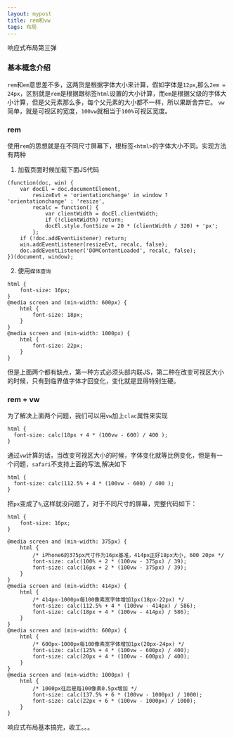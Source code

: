 ```yaml
---
layout: mypost
title: rem和vw
tags: 布局
---
```


响应式布局第三弹

### 基本概念介绍

`rem`和`em`意思差不多，这两货是根据字体大小来计算，假如字体是`12px`,那么`2em = 24px`，区别就是`rem`是根据跟标签`html`设置的大小计算，而`em`是根据父级的字体大小计算，但是父元素那么多，每个父元素的大小都不一样，所以果断舍弃它。
`vw`简单，就是可视区的宽度，`100vw`就相当于`100%`可视区宽度。

### rem

使用`rem`的思想就是在不同尺寸屏幕下，根标签`<html>`的字体大小不同。实现方法有两种

1. 加载页面时候加载下面JS代码
```
(function(doc, win) {
    var docEl = doc.documentElement,
        resizeEvt = 'orientationchange' in window ? 'orientationchange' : 'resize',
        recalc = function() {
            var clientWidth = docEl.clientWidth;
            if (!clientWidth) return;
            docEl.style.fontSize = 20 * (clientWidth / 320) + 'px';
        };
    if (!doc.addEventListener) return;
    win.addEventListener(resizeEvt, recalc, false);
    doc.addEventListener('DOMContentLoaded', recalc, false);
})(document, window);
```
2. 使用`媒体查询`
```
html {
    font-size: 16px;
}
@media screen and (min-width: 600px) {
    html {
        font-size: 18px;
    }
}
@media screen and (min-width: 1000px) {
    html {
        font-size: 22px;
    }
}
```

但是上面两个都有缺点，第一种方式必须头部内联JS，第二种在改变可视区大小的时候，只有到临界值字体才回变化，变化就是显得特别生硬。

### rem + vw

为了解决上面两个问题，我们可以用`vw`加上`clac`属性来实现

```
html {
  font-size: calc(18px + 4 * (100vw - 600) / 400 );
}
```
通过`vw`计算的话，当改变可视区大小的时候，字体变化就等比例变化，但是有一个问题，`safari`不支持上面的写法,解决如下

```
html {
  font-size: calc(112.5% + 4 * (100vw - 600) / 400 );
}
```
把`px`变成了`%`,这样就没问题了，对于不同尺寸的屏幕，完整代码如下：

```
html {
    font-size: 16px;
}

@media screen and (min-width: 375px) {
    html {
        /* iPhone6的375px尺寸作为16px基准，414px正好18px大小, 600 20px */
        font-size: calc(100% + 2 * (100vw - 375px) / 39);
        font-size: calc(16px + 2 * (100vw - 375px) / 39);
    }
}
@media screen and (min-width: 414px) {
    html {
        /* 414px-1000px每100像素宽字体增加1px(18px-22px) */
        font-size: calc(112.5% + 4 * (100vw - 414px) / 586);
        font-size: calc(18px + 4 * (100vw - 414px) / 586);
    }
}
@media screen and (min-width: 600px) {
    html {
        /* 600px-1000px每100像素宽字体增加1px(20px-24px) */
        font-size: calc(125% + 4 * (100vw - 600px) / 400);
        font-size: calc(20px + 4 * (100vw - 600px) / 400);
    }
}
@media screen and (min-width: 1000px) {
    html {
        /* 1000px往后是每100像素0.5px增加 */
        font-size: calc(137.5% + 6 * (100vw - 1000px) / 1000);
        font-size: calc(22px + 6 * (100vw - 1000px) / 1000);
    }
}
```

响应式布局基本搞完，收工。。。
